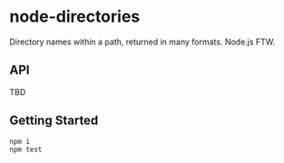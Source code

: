 # node-directories
Directory names within a path, returned in many formats. Node.js FTW.

## API
TBD

## Getting Started
```
npm i
npm test
```
